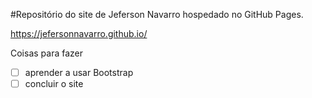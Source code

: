 #Repositório do site de Jeferson Navarro hospedado no GitHub Pages.

https://jefersonnavarro.github.io/

Coisas para fazer

- [ ] aprender a usar Bootstrap
- [ ] concluir o site